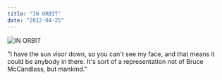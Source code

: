 ```yaml
---
title: "IN ORBIT"
date: "2012-04-25"
---
```


![IN ORBIT](http://nickfoden.files.wordpress.com/2012/04/spaceman-in-orbit.jpg)

"I have the sun visor down, so you can't see my face, and that means it could be anybody in there. It's sort of a representation not of Bruce McCandless, but mankind."
